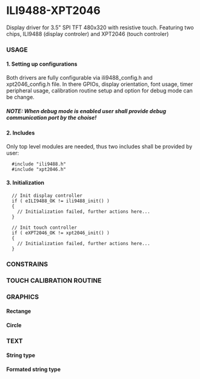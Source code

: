 # ILI9488-XPT2046
Display driver for 3.5" SPI TFT 480x320 with resistive touch. Featuring two chips, ILI9488 (display controler) and XPT2046 (touch controler)

### USAGE
#### 1. Setting up configurations
Both drivers are fully configurable via ili9488_config.h and xpt2046_config.h file. In there GPIOs, display orientation, font usage, timer peripheral usage, calibration routine    setup and option for debug mode can be change.

##### NOTE: When debug mode is enabled user shall provide debug communication port by the choise!

#### 2. Includes
  Only top level modules are needed, thus two includes shall be provided by user:
```
  #include "ili9488.h"
  #include "xpt2046.h"
```

#### 3. Initialization

```
  // Init display controller
  if ( eILI9488_OK != ili9488_init() )
  { 
    // Initialization failed, further actions here...
  }

  // Init touch controller
  if ( eXPT2046_OK != xpt2046_init() )
  {
    // Initialization failed, further actions here...
  }
```

### CONSTRAINS


### TOUCH CALIBRATION ROUTINE


### GRAPHICS

#### Rectange

#### Circle

### TEXT

#### String type

#### Formated string type




